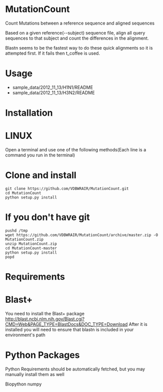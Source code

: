 MutationCount
=============

Count Mutations between a reference sequence and aligned sequences

Based on a given reference(--subject) sequence file, align all query sequences to that subject
and count the differences in the alignment.

Blastn seems to be the fastest way to do these quick alignments so it is attempted first. If it fails
then t_coffee is used.

Usage
=====

* sample_data/2012_11_13/H1N1/README
* sample_data/2012_11_13/H3N2/README

Installation
============

LINUX
=====

Open a terminal and use one of the following methods(Each line is a command you run in the terminal)

Clone and install
=================

```
git clone https://github.com/VDBWRAIR/MutationCount.git
cd MutationCount
python setup.py install
```

If you don't have git
=====================

```
pushd /tmp
wget https://github.com/VDBWRAIR/MutationCount/archive/master.zip -O MutationCount.zip
unzip MutationCount.zip
cd MutationCount-master
python setup.py install
popd
```

Requirements
============

Blast+
======

You need to install the Blast+ package
http://blast.ncbi.nlm.nih.gov/Blast.cgi?CMD=Web&PAGE_TYPE=BlastDocs&DOC_TYPE=Download
After it is installed you will need to ensure that blastn is included in your environment's path


Python Packages
===============

Python Requirements should be automatically fetched, but you may manually install them
as well

Biopython
numpy
